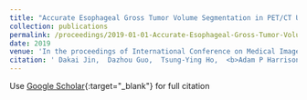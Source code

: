 ```yaml
---
title: "Accurate Esophageal Gross Tumor Volume Segmentation in PET/CT Using Two-Stream Chained 3D Deep Network Fusion"
collection: publications
permalink: /proceedings/2019-01-01-Accurate-Esophageal-Gross-Tumor-Volume-Segmentation-in-PETCT-Using-Two-Stream-Chained-3D-Deep-Network-Fusion
date: 2019
venue: 'In the proceedings of International Conference on Medical Image Computing and Computer-Assisted Intervention'
citation: ' Dakai Jin,  Dazhou Guo,  Tsung-Ying Ho,  <b>Adam P Harrison</b>,  Jing Xiao,  Chen-kan Tseng,  Le Lu, &quot;Accurate Esophageal Gross Tumor Volume Segmentation in PET/CT Using Two-Stream Chained 3D Deep Network Fusion.&quot; In the proceedings of International Conference on Medical Image Computing and Computer-Assisted Intervention, 2019.'
---
```

Use [Google Scholar](https://scholar.google.com/scholar?q=Accurate+Esophageal+Gross+Tumor+Volume+Segmentation+in+PET/CT+Using+Two+Stream+Chained+3D+Deep+Network+Fusion){:target="_blank"} for full citation